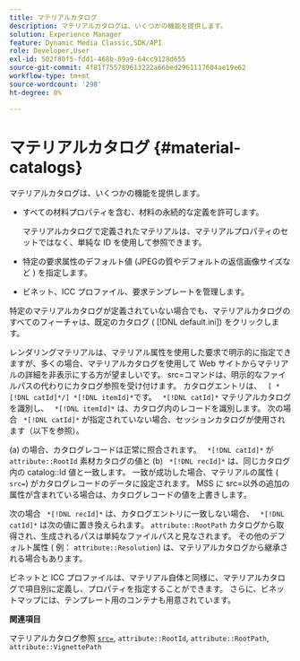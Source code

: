 ```yaml
---
title: マテリアルカタログ
description: マテリアルカタログは、いくつかの機能を提供します。
solution: Experience Manager
feature: Dynamic Media Classic,SDK/API
role: Developer,User
exl-id: 502f80f5-fdd1-468b-89a9-64cc9128d655
source-git-commit: 4f81f755789613222a66bed2961117604ae19e62
workflow-type: tm+mt
source-wordcount: '298'
ht-degree: 0%

---
```


# マテリアルカタログ {#material-catalogs}

マテリアルカタログは、いくつかの機能を提供します。

* すべての材料プロパティを含む、材料の永続的な定義を許可します。

  マテリアルカタログで定義されたマテリアルは、マテリアルプロパティのセットではなく、単純な ID を使用して参照できます。
* 特定の要求属性のデフォルト値 (JPEGの質やデフォルトの返信画像サイズなど ) を指定します。
* ビネット、ICC プロファイル、要求テンプレートを管理します。

特定のマテリアルカタログが定義されていない場合でも、マテリアルカタログのすべてのフィーチャは、既定のカタログ ( [!DNL default.ini]) をクリックします。

レンダリングマテリアルは、マテリアル属性を使用した要求で明示的に指定できますが、多くの場合、マテリアルカタログを使用して Web サイトからマテリアルの詳細を非表示にする方が望ましいです。 src=コマンドは、明示的なファイルパスの代わりにカタログ参照を受け付けます。 カタログエントリは、 ` [ *[!DNL catId]*/] *[!DNL itemId]*`です。 ` *[!DNL catId]*` マテリアルカタログを識別し、 ` *[!DNL itemId]*` は、カタログ内のレコードを識別します。 次の場合 ` *[!DNL catId]*` が指定されていない場合、セッションカタログが使用されます（以下を参照）。

(a) の場合、カタログレコードは正常に照合されます。 ` *[!DNL catId]*` が `attribute::RootId` 素材カタログの値と (b) ` *[!DNL recId]*` は、同じカタログ内の catalog::Id 値と一致します。 一致が成功した場合、マテリアルの属性 ( `src=`) がカタログレコードのデータに設定されます。 MSS に src=以外の追加の属性が含まれている場合は、カタログレコードの値を上書きします。

次の場合 ` *[!DNL recId]*` は、カタログエントリに一致しない場合、 ` *[!DNL catId]*` は次の値に置き換えられます。 `attribute::RootPath` カタログから取得され、生成されるパスは単純なファイルパスと見なされます。 その他のデフォルト属性 ( 例： `attribute::Resolution`) は、マテリアルカタログから継承される場合もあります。

ビネットと ICC プロファイルは、マテリアル自体と同様に、マテリアルカタログで項目別に定義し、プロパティを指定することができます。 さらに、ビネットマップには、テンプレート用のコンテナも用意されています。

**関連項目**

マテリアルカタログ参照 [`src=`](../../../../../../ir-api/http-protocol/image-rendering-api-ref/c-ir-http-protocol-ref/c-ir-http-protocol-command-reference/r-ir-src.md#reference-62c98abad22149d68d405ed6aaff8272), `attribute::RootId`, `attribute::RootPath`, `attribute::VignettePath`
